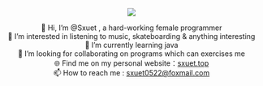 <p align="center">
  <img  src="https://github-readme-stats.vercel.app/api?username=1065464173&show_icons=true&icon_color=CE1D2D&text_color=718096&bg_color=ffffff&hide_title=true" />
</p>



  
<div align="center">

   👋 Hi, I’m @Sxuet , a hard-working female programmer</br>
   👀 I’m interested in listening to music, skateboarding & anything interesting </br>
   🌱 I’m currently learning java </br>
   💞️ I’m looking for collaborating on programs which can exercises me</br>
   🌐 Find me on my personal website：[sxuet.top](https://sxuet.top) </br>
   📫 How to reach me : sxuet0522@foxmail.com</br>

</div>

<!---
1065464173/1065464173 is a ✨ special ✨ repository because its `README.md` (this file) appears on your GitHub profile.
You can click the Preview link to take a look at your changes.
--->
